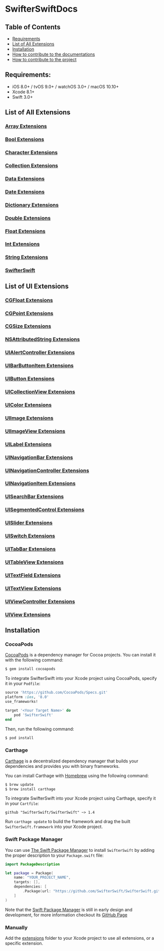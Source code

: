 # SwifterSwiftDocs

## Table of Contents
- [Requirements](#requirements)
- [List of All Extensions](#list-of-all-extensions)
- [Installation](#installation)
- [How to contribute to the documentations](https://github.com/SwifterSwift/SwifterSwiftDocs/blob/stable/CONTRIBUTING.md)
- [How to contribute to the project](https://github.com/SwifterSwift/SwifterSwift/blob/stable/CONTRIBUTING.md)

## Requirements:
- iOS 8.0+ / tvOS 9.0+ / watchOS 3.0+ / macOS 10.10+
- Xcode 8.1+
- Swift 3.0+

## List of All Extensions

### [Array Extensions](../Docs/ArrayExtensions.md)
### [Bool Extensions](https://github.com/SwifterSwift/SwifterSwiftDocs/blob/master/Docs/BoolExtensions.md)
### [Character Extensions](https://github.com/SwifterSwift/SwifterSwiftDocs/blob/master/Docs/CharacterExtensions.md)
### [Collection Extensions](https://github.com/SwifterSwift/SwifterSwiftDocs/blob/master/Docs/CollectionExtensions.md)
### [Data Extensions](https://github.com/SwifterSwift/SwifterSwiftDocs/blob/master/Docs/DataExtensions.md)
### [Date Extensions](https://github.com/SwifterSwift/SwifterSwiftDocs/blob/master/Docs/DateExtensions.md)
### [Dictionary Extensions](https://github.com/SwifterSwift/SwifterSwiftDocs/blob/master/Docs/DictionaryExtensions.md)
### [Double Extensions](https://github.com/SwifterSwift/SwifterSwiftDocs/blob/master/Docs/DoubleExtensions.md)
### [Float Extensions](https://github.com/SwifterSwift/SwifterSwiftDocs/blob/master/Docs/FloatExtensions.md)
### [Int Extensions](https://github.com/SwifterSwift/SwifterSwiftDocs/blob/master/Docs/IntExtensions.md)
### [String Extensions](https://github.com/SwifterSwift/SwifterSwiftDocs/blob/master/Docs/StringExtensions.md)
### [SwifterSwift](https://github.com/SwifterSwift/SwifterSwiftDocs/blob/master/Docs/SwifterSwift.md)

## List of UI Extensions
### [CGFloat Extensions](https://github.com/SwifterSwift/SwifterSwiftDocs/blob/master/Docs/CGFloatExtensions.md)
### [CGPoint Extensions](https://github.com/SwifterSwift/SwifterSwiftDocs/blob/master/Docs/CGPointExtensions.md)
### [CGSize Extensions](https://github.com/SwifterSwift/SwifterSwiftDocs/blob/master/Docs/CGSizeExtensions.md)
### [NSAttributedString Extensions](https://github.com/SwifterSwift/SwifterSwiftDocs/blob/master/Docs/NSAttributedStringExtensions.md)
### [UIAlertController Extensions](https://github.com/SwifterSwift/SwifterSwiftDocs/blob/master/Docs/UIAlertControllerExtensions.md)
### [UIBarButtonItem Extensions](https://github.com/SwifterSwift/SwifterSwiftDocs/blob/master/Docs/UIBarButtonItemExtensions.md)
### [UIButton Extensions](https://github.com/SwifterSwift/SwifterSwiftDocs/blob/master/Docs/UIButtonExtensions.md)
### [UICollectionView Extensions](https://github.com/SwifterSwift/SwifterSwiftDocs/blob/master/Docs/UICollectionViewExtensions.md)
### [UIColor Extensions](https://github.com/SwifterSwift/SwifterSwiftDocs/blob/master/Docs/UIColorExtensions.md)
### [UIImage Extensions](https://github.com/SwifterSwift/SwifterSwiftDocs/blob/master/Docs/UIImageExtensions.md)
### [UIImageView Extensions](https://github.com/SwifterSwift/SwifterSwiftDocs/blob/master/Docs/UIImageViewExtensions.md)
### [UILabel Extensions](https://github.com/SwifterSwift/SwifterSwiftDocs/blob/master/Docs/UILabelExtensions.md)
### [UINavigationBar Extensions](https://github.com/SwifterSwift/SwifterSwiftDocs/blob/master/Docs/UINavigationBarExtensions.md)
### [UINavigationController Extensions](https://github.com/SwifterSwift/SwifterSwiftDocs/blob/master/Docs/UINavigationControllerExtensions.md)
### [UINavigationItem Extensions](https://github.com/SwifterSwift/SwifterSwiftDocs/blob/master/Docs/UINavigationItemExtensions.md)
### [UISearchBar Extensions](https://github.com/SwifterSwift/SwifterSwiftDocs/blob/master/Docs/UISearchBarExtensions.md)
### [UISegmentedControl Extensions](https://github.com/SwifterSwift/SwifterSwiftDocs/blob/master/Docs/UISegmentedControlExtensions.md)
### [UISlider Extensions](https://github.com/SwifterSwift/SwifterSwiftDocs/blob/master/Docs/UISliderExtensions.md)
### [UISwitch Extensions](https://github.com/SwifterSwift/SwifterSwiftDocs/blob/master/Docs/UISwitchExtensions.md)
### [UITabBar Extensions](https://github.com/SwifterSwift/SwifterSwiftDocs/blob/master/Docs/UITabBarExtensions.md)
### [UITableView Extensions](https://github.com/SwifterSwift/SwifterSwiftDocs/blob/master/Docs/UITableViewExtensions.md)
### [UITextField Extensions](https://github.com/SwifterSwift/SwifterSwiftDocs/blob/master/Docs/UITextFieldExtensions.md)
### [UITextView Extensions](https://github.com/SwifterSwift/SwifterSwiftDocs/blob/master/Docs/UITextViewExtensions.md)
### [UIViewController Extensions](https://github.com/SwifterSwift/SwifterSwiftDocs/blob/master/Docs/UIViewControllerExtensions.md)
### [UIView Extensions](https://github.com/SwifterSwift/SwifterSwiftDocs/blob/master/Docs/UIViewExtensions.md)


## Installation

### CocoaPods

[CocoaPods](http://cocoapods.org) is a dependency manager for Cocoa projects. You can install it with the following command:

```bash
$ gem install cocoapods
```

To integrate SwifterSwift into your Xcode project using CocoaPods, specify it in your `Podfile`:

```ruby
source 'https://github.com/CocoaPods/Specs.git'
platform :ios, '8.0'
use_frameworks!

target '<Your Target Name>' do
    pod 'SwifterSwift'
end
```

Then, run the following command:

```bash
$ pod install
```


### Carthage

[Carthage](https://github.com/Carthage/Carthage) is a decentralized dependency manager that builds your dependencies and provides you with binary frameworks.

You can install Carthage with [Homebrew](http://brew.sh/) using the following command:

```bash
$ brew update
$ brew install carthage
```

To integrate SwifterSwift into your Xcode project using Carthage, specify it in your `Cartfile`:

```ogdl
github "SwifterSwift/SwifterSwift" ~> 1.4
```

Run `carthage update` to build the framework and drag the built `SwifterSwift.framework` into your Xcode project.



### Swift Package Manager

You can use [The Swift Package Manager](https://swift.org/package-manager) to install `SwifterSwift` by adding the proper description to your `Package.swift` file:

```swift
import PackageDescription

let package = Package(
    name: "YOUR_PROJECT_NAME",
    targets: [],
    dependencies: [
        .Package(url: "https://github.com/SwifterSwift/SwifterSwift.git", versions: Version(1,4,0)..<Version(3, .max, .max)),
    ]
)
```

Note that the [Swift Package Manager](https://swift.org/package-manager) is still in early design and development, for more information checkout its [GitHub Page](https://github.com/apple/swift-package-manager)



### Manually

Add the [extensions](https://github.com/SwifterSwift/SwifterSwift/tree/stable/Source) folder to your Xcode project to use all extensions, or a specific extension.
